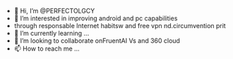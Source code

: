 - 👋 Hi, I’m @PERFECTOLGCY
- 👀 I’m interested in improving android and pc capabilities
- through responsable Internet habitsw and free vpn nd.circumvention prit
- 🌱 I’m currently learning ...
- 💞️ I’m looking to collaborate onFruentAI Vs and 360 cloud
- 📫 How to reach me ...

<!---
PERFECTOLGCY/PERFECTOLGCY is a ✨ special ✨ repository because its `README.md` (this file) appears on your GitHub profile.
You can click the Preview link to take a look at your changes.
--->
